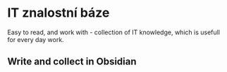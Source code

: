 # IT znalostní báze 
Easy to read, and work with - collection of IT knowledge, which is usefull for every day work. 
## Write and collect in Obsidian

